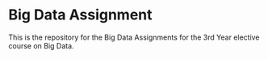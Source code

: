 # Big Data Assignment

This is the repository for the Big Data Assignments for the 3rd Year elective course on Big Data.